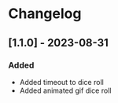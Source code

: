 # Changelog
## [1.1.0] - 2023-08-31
### Added
-   Added timeout to dice roll
-   Added animated gif dice roll
